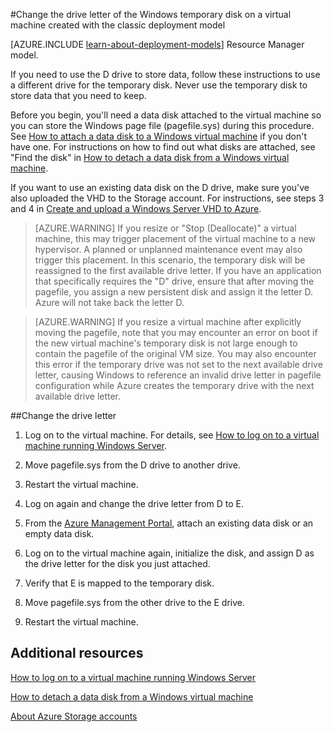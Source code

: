 <properties
	pageTitle="Change the drive letter of the temporary disk | Windows Azure"
	description="Change the drive letter of the temporary disk on a Windows virtual machine created with the classic deployment model."
	services="virtual-machines"
	documentationCenter=""
	authors="cynthn
"
	manager="timlt"
	editor=""
	tags="azure-service-management"/>

<tags
	ms.service="virtual-machines"
	ms.date="05/27/2015"
	wacn.date=""/>

#Change the drive letter of the Windows temporary disk on a virtual machine created with the classic deployment model

[AZURE.INCLUDE [learn-about-deployment-models](../includes/learn-about-deployment-models-classic-include.md)] Resource Manager model.


If you need to use the D drive to store data, follow these instructions to use a different drive for the temporary disk. Never use the temporary disk to store data that you need to keep.

Before you begin, you'll need a data disk attached to the virtual machine so you can store the Windows page file (pagefile.sys) during this procedure. See [How to attach a data disk to a Windows virtual machine][Attach] if you don't have one. For instructions on how to find out what disks are attached, see "Find the disk" in [How to detach a data disk from a Windows virtual machine][Detach].

If you want to use an existing data disk on the D drive, make sure you've also uploaded the VHD to the Storage account. For instructions, see steps 3 and 4 in [Create and upload a Windows Server VHD to Azure][VHD].

> [AZURE.WARNING] If you resize or "Stop (Deallocate)" a virtual machine, this may trigger placement of the virtual machine to a new hypervisor. A planned or unplanned maintenance event may also trigger this placement. In this scenario, the temporary disk will be reassigned to the first available drive letter. If you have an application that specifically requires the "D" drive, ensure that after moving the pagefile, you assign a new persistent disk and assign it the letter D. Azure will not take back the letter D.

> [AZURE.WARNING] If you resize a virtual machine after explicitly moving the pagefile, note that you may encounter an error on boot if the new virtual machine's temporary disk is not large enough to contain the pagefile of the original VM size. You may also encounter this error if the temporary drive was not set to the next available drive letter, causing Windows to reference an invalid drive letter in pagefile configuration while Azure creates the temporary drive with the next available drive letter.

##Change the drive letter

1. Log on to the virtual machine. For details, see [How to log on to a virtual machine running Windows Server][Logon].

2. Move pagefile.sys from the D drive to another drive.

3. Restart the virtual machine.

4. Log on again and change the drive letter from D to E.

5. From the [Azure Management Portal](http://manage.windowsazure.cn), attach an existing data disk or an empty data disk.

6.	Log on to the virtual machine again, initialize the disk, and assign D as the drive letter for the disk you just attached.

7.	Verify that E is mapped to the temporary disk.

8.	Move pagefile.sys from the other drive to the E drive.

9.	Restart the virtual machine.



## Additional resources
[How to log on to a virtual machine running Windows Server][Logon]

[How to detach a data disk from a Windows virtual machine][Detach]

[About Azure Storage accounts][Storage]

<!--Link references-->
[Attach]: /documentation/articles/storage-windows-attach-disk



[VHD]: /documentation/articles/virtual-machines-create-upload-vhd-windows-server

[Logon]: /documentation/articles/virtual-machines-log-on-windows-server

[Detach]: /documentation/articles/storage-windows-detach-disk

[Storage]: /documentation/articles/storage-whatis-account
